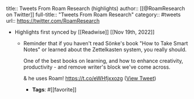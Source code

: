 title:: Tweets From Roam Research (highlights)
author:: [[@RoamResearch on Twitter]]
full-title:: "Tweets From Roam Research"
category:: #tweets
url:: https://twitter.com/RoamResearch

- Highlights first synced by [[Readwise]] [[Nov 19th, 2022]]
	- Reminder that if you haven't read Sönke's book "How to Take Smart Notes" or learned about the Zettelkasten system, you really should.
	  
	  One of the best books on learning, and how to enhance creativity, productivity - and remove writer's block we've come across.
	  
	  & he uses Roam! https://t.co/eWHfjxxozg ([View Tweet](https://twitter.com/RoamResearch/status/1285014747935432704))
		- **Tags**: #[[favorite]]